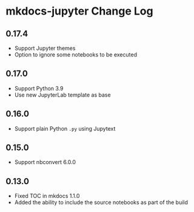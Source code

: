 # mkdocs-jupyter Change Log

## 0.17.4

- Support Jupyter themes
- Option to ignore some notebooks to be executed

## 0.17.0

- Support Python 3.9
- Use new JupyterLab template as base

## 0.16.0

- Support plain Python `.py` using Jupytext

## 0.15.0

- Support nbconvert 6.0.0

## 0.13.0

- Fixed TOC in mkdocs 1.1.0
- Added the ability to include the source notebooks as part of the build
